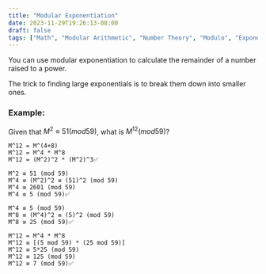 ```yaml
---
title: "Modular Exponentiation"
date: 2023-11-29T19:26:13-08:00
draft: false
tags: ["Math", "Modular Arithmetic", "Number Theory", "Modulo", "Exponents"]
---
```


You can use modular exponentiation to calculate the remainder of a number raised to a power.

The trick to finding large exponentials is to break them down into smaller ones.

### Example:

Given that $M^2 ≡ 51 (mod 59)$, what is $M^{12} (mod 59)$?

```
M^12 = M^(4+8)
M^12 = M^4 * M^8
M^12 = (M^2)^2 * (M^2)^3✅

M^2 ≡ 51 (mod 59)
M^4 ≡ (M^2)^2 ≡ (51)^2 (mod 59)
M^4 ≡ 2601 (mod 59)
M^4 ≡ 5 (mod 59)✅

M^4 ≡ 5 (mod 59)
M^8 ≡ (M^4)^2 ≡ (5)^2 (mod 59)
M^8 ≡ 25 (mod 59)✅

M^12 = M^4 * M^8
M^12 ≡ [(5 mod 59) * (25 mod 59)]
M^12 ≡ 5*25 (mod 59)
M^12 ≡ 125 (mod 59)
M^12 ≡ 7 (mod 59)✅
```

